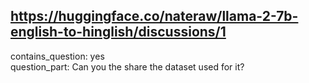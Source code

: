## https://huggingface.co/nateraw/llama-2-7b-english-to-hinglish/discussions/1

contains_question: yes  
question_part: Can you the share the dataset used for it?